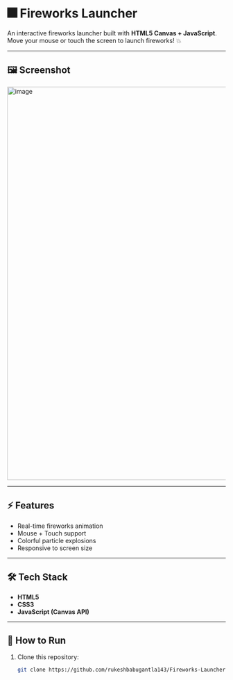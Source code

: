# 🎆 Fireworks Launcher

An interactive fireworks launcher built with **HTML5 Canvas + JavaScript**.  
Move your mouse or touch the screen to launch fireworks! 💥

---

## 🖼️ Screenshot
<img width="1916" height="906" alt="image" src="https://github.com/user-attachments/assets/09929c4a-3b02-4d83-958a-f792499cd629" />

---

## ⚡ Features
- Real-time fireworks animation  
- Mouse + Touch support  
- Colorful particle explosions  
- Responsive to screen size  

---

## 🛠️ Tech Stack
- **HTML5**  
- **CSS3**  
- **JavaScript (Canvas API)**  

---

## 📂 How to Run
1. Clone this repository:
   ```bash
   git clone https://github.com/rukeshbabugantla143/Fireworks-Launcher.git
